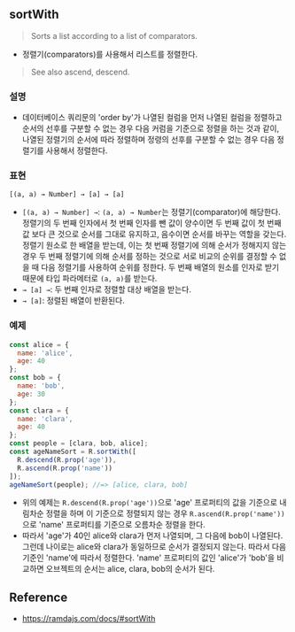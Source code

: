 ## sortWith
> Sorts a list according to a list of comparators.
- 정렬기(comparators)를 사용해서 리스트를 정렬한다.

> See also ascend, descend.

### 설명
- 데이터베이스 쿼리문의 'order by'가 나열된 컬럼을 먼저 나열된 컬럼을 정렬하고 순서의 선후를 구분할 수 없는 경우 다음 커럼을 기준으로 정렬을 하는 것과 같이, 나열된 정렬기의 순서에 따라 정렬하며 정령의 선후를 구분할 수 없는 경우 다음 정렬기를 사용해서 정렬한다.

### 표현
```
[(a, a) → Number] → [a] → [a]
```
- `[(a, a) → Number] →`: `(a, a) → Number`는 정렬기(comparator)에 해당한다. 정렬기의 두 번째 인자에서 첫 번째 인자를 뺀 값이 양수이면 두 번째 값이 첫 번째 값 보다 큰 것으로 순서를 그대로 유지하고, 음수이면 순서를 바꾸는 역할을 갖는다. 정렬기 원소로 한 배열을 받는데, 이는 첫 번째 정렬기에 의해 순서가 정해지지 않는 경우 두 번째 정렬기에 의해 순서를 정하는 것으로 서로 비교의 순위를 결정할 수 없을 때 다음 정렬기를 사용하여 순위를 정한다. 두 번째 배열의 원소를 인자로 받기 때문에 타입 파라메터로 `(a, a)`를 받는다.
- `→ [a] →`: 두 번째 인자로 정렬할 대상 배열을 받는다.
- `→ [a]`: 정렬된 배열이 반환된다.

### 예제
```js
const alice = {
  name: 'alice',
  age: 40
};
const bob = {
  name: 'bob',
  age: 30
};
const clara = {
  name: 'clara',
  age: 40
};
const people = [clara, bob, alice];
const ageNameSort = R.sortWith([
  R.descend(R.prop('age')),
  R.ascend(R.prop('name'))
]);
ageNameSort(people); //=> [alice, clara, bob]
```
- 위의 예제는 `R.descend(R.prop('age'))`으로 'age' 프로퍼티의 값을 기준으로 내림차순 정렬을 하며 이 기준으로 정렬되지 않는 경우 `R.ascend(R.prop('name'))`으로 'name' 프로퍼티를 기준으로 오름차순 정렬을 한다.
- 따라서 'age'가 40인 alice와 clara가 먼저 나열되며, 그 다음에 bob이 나열된다. 그런데 나이로는 alice와 clara가 동일하므로 순서가 결정되지 않는다. 따라서 다음 기준인 'name'에 따라서 정렬한다. 'name' 프로퍼티의 값인 'alice'가 'bob'을 비교하면 오브젝트의 순서는 alice, clara, bob의 순서가 된다.

## Reference
- https://ramdajs.com/docs/#sortWith
